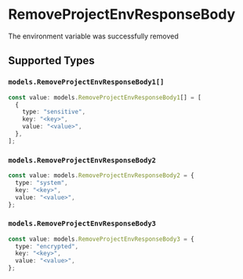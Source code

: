 # RemoveProjectEnvResponseBody

The environment variable was successfully removed


## Supported Types

### `models.RemoveProjectEnvResponseBody1[]`

```typescript
const value: models.RemoveProjectEnvResponseBody1[] = [
  {
    type: "sensitive",
    key: "<key>",
    value: "<value>",
  },
];
```

### `models.RemoveProjectEnvResponseBody2`

```typescript
const value: models.RemoveProjectEnvResponseBody2 = {
  type: "system",
  key: "<key>",
  value: "<value>",
};
```

### `models.RemoveProjectEnvResponseBody3`

```typescript
const value: models.RemoveProjectEnvResponseBody3 = {
  type: "encrypted",
  key: "<key>",
  value: "<value>",
};
```

